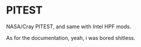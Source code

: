 # PITEST
NASA/Cray PITEST, and same with Intel HPF mods.

As for the documentation, yeah, i was bored shitless.
